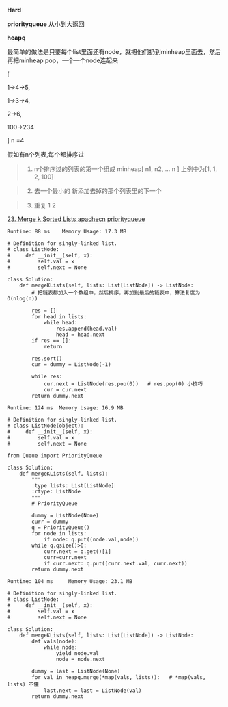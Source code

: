 **Hard**

**priorityqueue**   从小到大返回

**heapq**


最简单的做法是只要每个list里面还有node，就把他们扔到minheap里面去，然后再把minheap pop，一个一个node连起来

[

  1->4->5,
  
  1->3->4,
  
  2->6,
  
  100->234
  
]  n =4

假如有n个列表,每个都排序过

> 1. n个排序过的列表的第一个组成 minheap[ n1, n2, ... n  ]   上例中为[1, 1, 2, 100]

> 2. 去一个最小的  新添加去掉的那个列表里的下一个

> 3. 重复 1 2

[23. Merge k Sorted Lists apachecn](https://github.com/apachecn/awesome-algorithm/blob/master/docs/Leetcode_Solutions/Python/0023._merge_k_sorted_lists.md)
[ priorityqueue ](https://leetcode.com/problems/merge-k-sorted-lists/discuss/10511/10-line-python-solution-with-priority-queue)

```python3
Runtime: 88 ms    Memory Usage: 17.3 MB

# Definition for singly-linked list.
# class ListNode:
#     def __init__(self, x):
#         self.val = x
#         self.next = None

class Solution:
    def mergeKLists(self, lists: List[ListNode]) -> ListNode:        
        # 把链表都加入一个数组中，然后排序，再加到最后的链表中，算法复度为O(nlog(n))
        
        res = []
        for head in lists:
            while head:
                res.append(head.val)
                head = head.next
        if res == []:
            return 
        
        res.sort()
        cur = dummy = ListNode(-1)
        
        while res:
            cur.next = ListNode(res.pop(0))   # res.pop(0) 小技巧
            cur = cur.next
        return dummy.next
```

```python3
Runtime: 124 ms  Memory Usage: 16.9 MB

# Definition for singly-linked list.
# class ListNode(object):
#     def __init__(self, x):
#         self.val = x
#         self.next = None

from Queue import PriorityQueue

class Solution:
    def mergeKLists(self, lists):        
        """
        :type lists: List[ListNode]
        :rtype: ListNode
        """
        # PriorityQueue
        
        dummy = ListNode(None)
        curr = dummy
        q = PriorityQueue()
        for node in lists:
            if node: q.put((node.val,node))
        while q.qsize()>0:
            curr.next = q.get()[1]
            curr=curr.next
            if curr.next: q.put((curr.next.val, curr.next))
        return dummy.next
```

```python3
Runtime: 104 ms     Memory Usage: 23.1 MB

# Definition for singly-linked list.
# class ListNode:
#     def __init__(self, x):
#         self.val = x
#         self.next = None

class Solution:
    def mergeKLists(self, lists: List[ListNode]) -> ListNode:        
        def vals(node):
            while node:
                yield node.val
                node = node.next
                
        dummy = last = ListNode(None)
        for val in heapq.merge(*map(vals, lists)):   # *map(vals, lists) 不懂
            last.next = last = ListNode(val)
        return dummy.next
```
